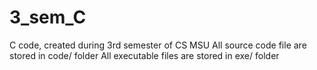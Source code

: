 # 3_sem_C
  C code, created during 3rd semester of CS MSU
  All source code file are stored in code/ folder
  All executable files are stored in exe/ folder

